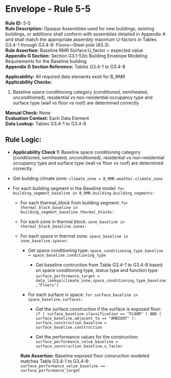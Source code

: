 
# Envelope - Rule 5-5  

**Rule ID:** 5-5  
**Rule Description:** Opaque Assemblies used for new buildings, existing buildings, or additions shall conform with assemblies detailed in Appendix A and shall match the appropriate assembly maximum U-factors in Tables G3.4-1 through G3.4-8: Floors—Steel-joist (A5.3).  
**Rule Assertion:** Baseline RMR Surface:U_factor = expected value  
**Appendix G Section:** Section G3.1-5(b) Building Envelope Modeling Requirements for the Baseline building  
**Appendix G Section Reference:** Tables G3.4-1 to G3.4-8  

**Applicability:** All required data elements exist for B_RMR  
**Applicability Checks:**  

  1. Baseline space conditioning category (conditioned, semiheated, unconditioned), residential vs non-residential occupancy type and surface type (wall vs floor vs roof) are determined correctly  

**Manual Check:** None  
**Evaluation Context:** Each Data Element  
**Data Lookup:** Tables G3.4-1 to G3.4-8  

## Rule Logic:  

- **Applicability Check 1:** Baseline space conditioning category (conditioned, semiheated, unconditioned), residential vs non-residential occupancy type and surface type (wall vs floor vs roof) are determined correctly.  

- Get building climate zone: ```climate_zone = B_RMR.weather.climate_zone```  

- For each building segment in the Baseline model: ```for building_segment_baseline in B_RMR.building.building_segments:```  

  - For each thermal_block from building segment: ```for thermal_block_baseline in building_segment_baseline.thermal_blocks:```  

  - For each zone in thermal block: ```zone_baseline in thermal_block_baseline.zones:```  

  - For each space in thermal zone: ```space_baseline in zone_baseline.spaces:```  

    - Get space conditioning type: ```space_conditioning_type_baseline = space_baseline.conditioning_type```  

      - Get baseline contruction from Table G3.4-1 to G3.4-8 based on space conditioning type, status type and function type: ```surface_performance_target = data_lookup(climate_zone,space_conditioning_type_baseline,"Floors")```  

    - For each surface in space: ```for surface_baseline in space_baseline.surfaces:```  

      - Get the surface construction if the surface is exposed floor: ```if ( surface_baseline.classification == "FLOOR" ) AND ( surface_baseline.adjacent_to == "AMBIENT" ): surface_construction_baseline = surface_baseline.construction```  

      - Get the performance values for the construction: ```surface_performance_value_baseline = surface_construction_baseline.u_factor```  

    **Rule Assertion:** Baseline exposed floor consruction modeled matches Table G3.4-1 to G3.4-8: ```surface_performance_value_baseline == surface_performance_target```  
